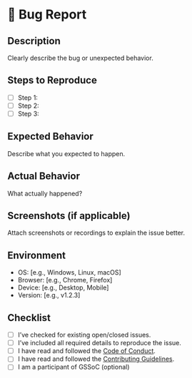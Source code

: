 # 🐞 Bug Report

## Description

Clearly describe the bug or unexpected behavior.

## Steps to Reproduce

- [ ] Step 1:
- [ ] Step 2:
- [ ] Step 3:

## Expected Behavior

Describe what you expected to happen.

## Actual Behavior

What actually happened?

## Screenshots (if applicable)

Attach screenshots or recordings to explain the issue better.

## Environment

- OS: [e.g., Windows, Linux, macOS]
- Browser: [e.g., Chrome, Firefox]
- Device: [e.g., Desktop, Mobile]
- Version: [e.g., v1.2.3]

## Checklist

- [ ] I’ve checked for existing open/closed issues.
- [ ] I’ve included all required details to reproduce the issue.
- [ ] I have read and followed the [Code of Conduct](../CODE_OF_CONDUCT.md).
- [ ] I have read and followed the [Contributing Guidelines](../CONTRIBUTING.md).
- [ ] I am a participant of GSSoC (optional)
